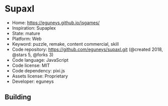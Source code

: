 # Supaxl

- Home: https://eguneys.github.io/jsgames/
- Inspiration: Supaplex
- State: mature
- Platform: Web
- Keyword: puzzle, remake, content commercial, skill
- Code repository: https://github.com/eguneys/supaxl.git (@created 2018, @stars 5, @forks 3)
- Code language: JavaScript
- Code license: MIT
- Code dependency: pixi.js
- Assets license: Proprietary
- Developer: eguneys

## Building
